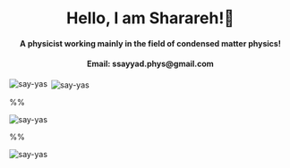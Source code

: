 <h1 align="center">Hello, I am Sharareh!👋</h1>
<h4 align="center">A physicist working mainly in the field of condensed matter physics!</h4>
<h4 align="center">Email: ssayyad.phys@gmail.com</h4>



<p><img align="left" src="https://github-readme-stats.vercel.app/api/top-langs?username=say-yas&show_icons=true&locale=en&layout=compact" alt="say-yas" /></p>

<p>&nbsp;<img align="center" src="https://github-readme-stats.vercel.app/api?username=say-yas&show_icons=true&locale=en" alt="say-yas" /></p>

%% <p><img align="center" src="https://github-readme-streak-stats.herokuapp.com/?user=say-yas&" alt="say-yas" /></p>

%% <p align="left"> <img src="https://komarev.com/ghpvc/?username=say-yas&label=Profile%20views&color=0e75b6&style=flat" alt="say-yas" /> </p>

<!-- 
https://www.youtube.com/watch?v=G-EGDH50hGE
https://rahuldkjain.github.io/gh-profile-readme-generator/
-->
